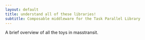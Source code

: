 ```yaml
---
layout: default
title: understand all of these libraries!
subtitle: Composable middleware for the Task Parallel Library
---
```


A brief overview of all the toys in masstransit.
